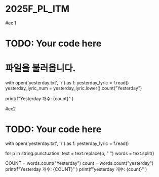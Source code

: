 # 2025F_PL_ITM
#ex 1
# TODO: Your code here
# 파일을 불러옵니다.
with open('yesterday.txt', 'r') as f:
    yesterday_lyric = f.read()
yesterday_lyric_num = yesterday_lyric.lower().count("Yesterday")


print(f"Yesterday 개수: {count}" )

#ex2
# TODO: Your code here
with open('yesterday.txt', 'r') as f:
    yesterday_lyric = f.read()

for p in string.punctuation:
    text = text.replace(p, " ")
words = text.split()

COUNT = words.count("Yesterday")
count = words.count("yesterday")
print(f"Yesterday 개수: {COUNT}" )
print(f"yesterday 개수: {count}" )
